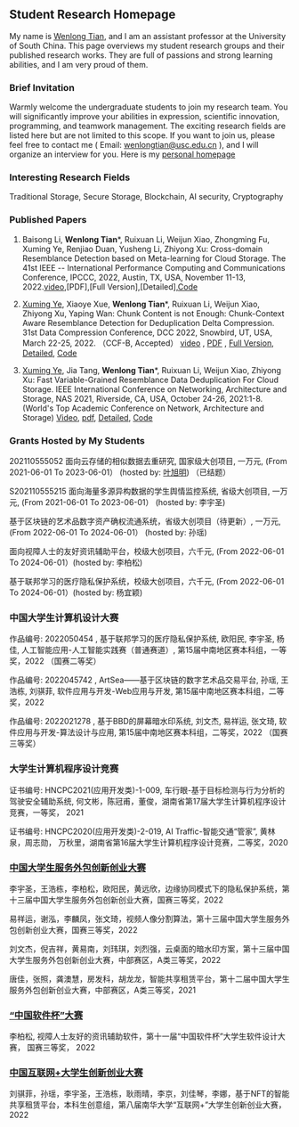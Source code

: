 ##  Student Research Homepage

My name is [Wenlong Tian](https://tianwenlong001.github.io/wenlongtian/), and I am an assistant professor at the University of South China. This page overviews my student research groups and their published research works. They are full of passions and strong learning abilities, and I am very proud of them. 




### Brief Invitation
Warmly welcome the undergraduate students to join my research team. You will significantly improve your abilities in expression, scientific innovation, programming, and teamwork management. The exciting research fields are listed here but are not limited to this scope. If you want to join us, please feel free to contact me ( Email: wenlongtian@usc.edu.cn ), and I will organize an interview for you. Here is my [personal homepage](https://tianwenlong001.github.io/wenlongtian/)

### Interesting Research Fields
Traditional Storage, Secure Storage, Blockchain, AI security, Cryptography

### Published Papers
1. Baisong Li, **Wenlong Tian***, Ruixuan Li, Weijun Xiao, Zhongming Fu, Xuming Ye, Renjiao Duan, Yusheng Li, Zhiyong Xu: Cross-domain Resemblance Detection based on Meta-learning for Cloud Storage. The 41st IEEE -- International Performance Computing and Communications Conference, IPCCC, 2022, Austin, TX, USA, November 11-13, 2022.[video](),[PDF],[Full Version],[Detailed],[Code]()

2. [Xuming Ye](https://08ming.github.io/), Xiaoye Xue, **Wenlong Tian***, Ruixuan Li, Weijun Xiao, Zhiyong Xu, Yaping Wan: Chunk Content is not Enough: Chunk-Context Aware Resemblance Detection for Deduplication Delta Compression. 31st Data Compression Conference, DCC 2022, Snowbird, UT, USA, March 22-25, 2022. （CCF-B, Accepted） [video](https://sigport.org/documents/chunk-content-not-enough-chunk-context-aware-resemblance-detection-deduplication-delta) , [PDF](/wenlongtian/papers/2022DCC.pdf) , [Full Version](https://arxiv.org/abs/2106.01273), [Detailed](https://mooc1-1.chaoxing.com/nodedetailcontroller/visitnodedetail?courseId=225506193&knowledgeId=571996233), [Code](https://github.com/08ming/CARD)


3. [Xuming Ye](https://08ming.github.io/), Jia Tang, **Wenlong Tian***, Ruixuan Li, Weijun Xiao, Zhiyong Xu: Fast Variable-Grained Resemblance Data Deduplication For Cloud Storage. IEEE International Conference on Networking, Architecture and Storage, NAS 2021, Riverside, CA, USA, October 24-26, 2021:1-8. (World's Top Academic Conference on Network, Architecture and Storage) [Video](https://mooc1-1.chaoxing.com/nodedetailcontroller/visitnodedetail?courseId=225506193&knowledgeId=571993912), [pdf](/wenlongtian/papers/2021NAS.pdf), [Detailed](https://mooc1-1.chaoxing.com/nodedetailcontroller/visitnodedetail?courseId=225506193&knowledgeId=571993912), [Code](https://github.com/08ming/NAS)



### Grants Hosted by My Students
202110555052 面向云存储的相似数据去重研究, 国家级大创项目,  一万元, (From 2021-06-01 To 2023-06-01）  (hosted by: [叶旭明](https://08ming.github.io/)) （已结题） 

S202110555215 面向海量多源异构数据的学生舆情监控系统, 省级大创项目, 一万元, (From 2021-06-01 To 2023-06-01）  (hosted by: 李宇圣)

基于区块链的艺术品数字资产确权流通系统，省级大创项目（待更新）, 一万元, (From 2022-06-01 To 2024-06-01）  (hosted by: 孙瑶)

面向视障人士的友好资讯辅助平台，校级大创项目，六千元, (From 2022-06-01 To 2024-06-01）(hosted by: 李柏松)

基于联邦学习的医疗隐私保护系统，校级大创项目，六千元, (From 2022-06-01 To 2024-06-01）(hosted by: 杨宜颖)


### 中国大学生计算机设计大赛
作品编号: 2022050454 , 基于联邦学习的医疗隐私保护系统, 欧阳民, 李宇圣, 杨佳, 人工智能应用-人工智能实践赛（普通赛道）, 第15届中南地区赛本科组，一等奖，2022 （国赛二等奖）

作品编号: 2022045742 , ArtSea——基于区块链的数字艺术品交易平台, 孙瑶, 王浩栋, 刘骐菲, 软件应用与开发-Web应用与开发, 第15届中南地区赛本科组，二等奖，2022  

作品编号: 2022021278 , 基于BBD的屏幕暗水印系统, 刘文杰, 易祥运, 张文琦, 软件应用与开发-算法设计与应用, 第15届中南地区赛本科组，二等奖，2022  （国赛三等奖）


### 大学生计算机程序设计竞赛
证书编号: HNCPC2021(应用开发类)-1-009, 车行眼-基于目标检测与行为分析的驾驶安全辅助系统, 何文彬，陈冠甫，董俊，湖南省第17届大学生计算机程序设计竞赛，一等奖， 2021

证书编号: HNCPC2020(应用开发类)-2-019, AI Traffic-智能交通“管家”, 黄林泉，周志勋， 万秋里，湖南省第16届大学生计算机程序设计竞赛，二等奖，2020


### [中国大学生服务外包创新创业大赛](http://www.fwwb.org.cn)
李宇圣，王浩栋，李柏松，欧阳民，黄远欣，边缘协同模式下的隐私保护系统，第十三届中国大学生服务外包创新创业大赛，国赛三等奖，2022

易祥运，谢泓，李麟凤，张文琦，视频人像分割算法，第十三届中国大学生服务外包创新创业大赛，国赛三等奖，2022

刘文杰，倪吉祥，黄易南，刘玮琪，刘烈强，云桌面的暗水印方案，第十三届中国大学生服务外包创新创业大赛，中部赛区，A类三等奖，2022

唐佳，张照，龚澳慧，房发科，胡龙龙，智能共享租赁平台，第十二届中国大学生服务外包创新创业大赛，中部赛区，A类三等奖，2021


### [“中国软件杯”大赛](http://www.cnsoftbei.com)
李柏松, 视障人士友好的资讯辅助软件，第十一届“中国软件杯”大学生软件设计大赛， 国赛三等奖， 2022 


### [中国互联网+大学生创新创业大赛](https://cy.ncss.cn)
刘骐菲，孙瑶，李宇圣，王浩栋，耿雨晴，李京，刘佳琴，李娜，基于NFT的智能共享租赁平台，本科生创意组，第八届南华大学“互联网+”大学生创新创业大赛，2022











